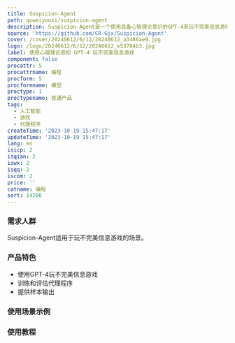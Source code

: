 ```yaml
---
title: Suspicion-Agent
path: quweiyouxi/suspicion-agent
description: Suspicion-Agent是一个使用具备心智理论意识的GPT-4来玩不完美信息游戏的实现。它可以训练和评估代理程序，并提供样本输出。
source: 'https://github.com/CR-Gjx/Suspicion-Agent'
cover: /cover/20240612/6/12/20240612_a3486ae9.jpg
logo: /logo/20240612/6/12/20240612_e53784b3.jpg
label: 使用心理理论感知 GPT-4 玩不完美信息游戏
component: false
procattr: 5
procattrname: 编程
procform: 5
procformname: 模型
proctype: 1
proctypename: 普通产品
tags:
  - 人工智能
  - 游戏
  - 代理程序
createTime: '2023-10-19 15:47:17'
updateTime: '2023-10-19 15:47:17'
lang: en
isicp: 2
isqian: 2
iswx: 2
isqq: 2
iscom: 2
price: ''
catname: 编程
sort: 14206
---
```




### 需求人群
Suspicion-Agent适用于玩不完美信息游戏的场景。

### 产品特色
- 使用GPT-4玩不完美信息游戏
- 训练和评估代理程序
- 提供样本输出

### 使用场景示例


### 使用教程


  
